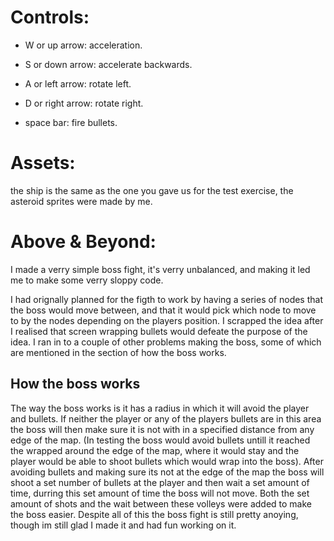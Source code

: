 # Controls:

* W or up arrow: acceleration.
* S or down arrow: accelerate backwards.
* A or left arrow: rotate left.
* D or right arrow: rotate right.

* space bar: fire bullets.

# Assets:

the ship is the same as the one you gave us for the test exercise, the asteroid sprites were made by me.

# Above & Beyond:

I made a verry simple boss fight, it's verry unbalanced, and making it led me to make some verry sloppy code.

I had orignally planned for the figth to work by having a series of nodes that the boss would move between, and that it would pick which node to move to by the nodes depending on the players position. I scrapped the idea after I realised that screen wrapping bullets would defeate the purpose of the idea. I ran in to a couple of other problems making the boss, some of which are mentioned in the section of how the boss works.

## How the boss works

The way the boss works is it has a radius in which it will avoid the player and bullets. If neither the player or any of the players bullets are in this area the boss will then make sure it is not with in a specified distance from any edge of the map. (In testing the boss would avoid bullets untill it reached the wrapped around the edge of the map, where it would stay and the player would be able to shoot bullets which would wrap into the boss). After avoiding bullets and making sure its not at the edge of the map the boss will shoot a set number of bullets at the player and then wait a set amount of time, durring this set amount of time the boss will not move. Both the set amount of shots and the wait between these volleys were added to make the boss easier. Despite all of this the boss fight is still pretty anoying, though im still glad I made it and had fun working on it.
